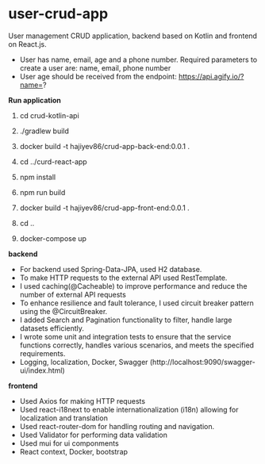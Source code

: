 <h1>user-crud-app</h1>

User management CRUD application, backend based on Kotlin and frontend on React.js.
- User has name, email, age and a phone number. Required parameters to create a user are: name, email, phone number
- User age should be received from the endpoint: https://api.agify.io/?name=?

<strong>Run application</strong>
1) cd crud-kotlin-api
2) ./gradlew build
3) docker build -t hajiyev86/crud-app-back-end:0.0.1 .

4) cd ../curd-react-app
5) npm install
6) npm run build
7) docker build -t  hajiyev86/crud-app-front-end:0.0.1 .
8) cd ..
9) docker-compose up

<strong>backend</strong>
- For backend used Spring-Data-JPA, used H2 database.
- To make HTTP requests to the external API used RestTemplate. 
- I used caching(@Cacheable) to improve performance and reduce the number of external API requests 
- To enhance resilience and fault tolerance, I used circuit breaker pattern using the @CircuitBreaker.
- I added Search and Pagination functionality to filter, handle large datasets efficiently. 
- I wrote some unit and integration tests to ensure that the service functions correctly, handles various scenarios, and meets the specified requirements.
- Logging, localization, Docker, Swagger (http://localhost:9090/swagger-ui/index.html) 

<strong>frontend</strong>
- Used Axios for making HTTP requests
- Used react-i18next to enable internationalization (i18n) allowing for localization and translation
- Used react-router-dom for handling routing and navigation.
- Used Validator for performing data validation
- Used mui for ui componments 
- React context, Docker, bootstrap 

